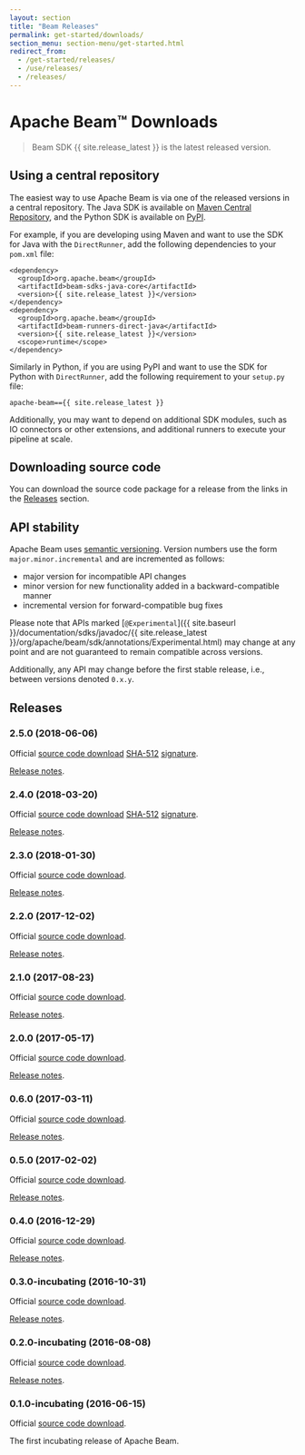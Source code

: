 ```yaml
---
layout: section
title: "Beam Releases"
permalink: get-started/downloads/
section_menu: section-menu/get-started.html
redirect_from:
  - /get-started/releases/
  - /use/releases/
  - /releases/
---
```


# Apache Beam&#8482; Downloads

> Beam SDK {{ site.release_latest }} is the latest released version.

## Using a central repository

The easiest way to use Apache Beam is via one of the released versions in a
central repository. The Java SDK is available on [Maven Central Repository](https://search.maven.org/#search%7Cga%7C1%7Cg%3A%22org.apache.beam%22),
and the Python SDK is available on [PyPI](https://pypi.python.org/pypi/apache-beam).

For example, if you are developing using Maven and want to use the SDK for Java
with the `DirectRunner`, add the following dependencies to your `pom.xml` file:

    <dependency>
      <groupId>org.apache.beam</groupId>
      <artifactId>beam-sdks-java-core</artifactId>
      <version>{{ site.release_latest }}</version>
    </dependency>
    <dependency>
      <groupId>org.apache.beam</groupId>
      <artifactId>beam-runners-direct-java</artifactId>
      <version>{{ site.release_latest }}</version>
      <scope>runtime</scope>
    </dependency>

Similarly in Python, if you are using PyPI and want to use the SDK for Python
with `DirectRunner`, add the following requirement to your `setup.py` file:

    apache-beam=={{ site.release_latest }}

Additionally, you may want to depend on additional SDK modules, such as IO
connectors or other extensions, and additional runners to execute your pipeline
at scale.

## Downloading source code

You can download the source code package for a release from the links in the
[Releases](#releases) section.


## API stability

Apache Beam uses [semantic versioning](http://semver.org/). Version numbers use
the form `major.minor.incremental` and are incremented as follows:

* major version for incompatible API changes
* minor version for new functionality added in a backward-compatible manner
* incremental version for forward-compatible bug fixes

Please note that APIs marked [`@Experimental`]({{ site.baseurl }}/documentation/sdks/javadoc/{{ site.release_latest }}/org/apache/beam/sdk/annotations/Experimental.html)
may change at any point and are not guaranteed to remain compatible across versions.

Additionally, any API may change before the first stable release, i.e., between
versions denoted `0.x.y`.

## Releases

### 2.5.0 (2018-06-06)
Official [source code download](https://dist.apache.org/repos/dist/release/beam/2.5.0/apache-beam-2.5.0-source-release.zip)
[SHA-512](https://dist.apache.org/repos/dist/release/beam/2.5.0/apache-beam-2.5.0-source-release.zip.sha512)
[signature](https://dist.apache.org/repos/dist/release/beam/2.5.0/apache-beam-2.5.0-source-release.zip.asc).

[Release notes](https://issues.apache.org/jira/secure/ReleaseNote.jspa?projectId=12319527&version=12342847).

### 2.4.0 (2018-03-20)
Official [source code download](https://dist.apache.org/repos/dist/release/beam/2.4.0/apache-beam-2.4.0-source-release.zip)
[SHA-512](https://dist.apache.org/repos/dist/release/beam/2.4.0/apache-beam-2.4.0-source-release.zip.sha512)
[signature](https://dist.apache.org/repos/dist/release/beam/2.4.0/apache-beam-2.4.0-source-release.zip.asc).

[Release notes](https://issues.apache.org/jira/secure/ReleaseNote.jspa?projectId=12319527&version=12341608).

### 2.3.0 (2018-01-30)
Official [source code download](https://www.apache.org/dyn/closer.cgi?filename=beam/2.3.0/apache-beam-2.3.0-source-release.zip&action=download).

[Release notes](https://issues.apache.org/jira/secure/ReleaseNote.jspa?projectId=12319527&version=12341608).

### 2.2.0 (2017-12-02)
Official [source code download](https://www.apache.org/dyn/closer.cgi?filename=beam/2.2.0/apache-beam-2.2.0-source-release.zip&action=download).

[Release notes](https://issues.apache.org/jira/secure/ReleaseNote.jspa?projectId=12319527&version=12341044).

### 2.1.0 (2017-08-23)
Official [source code download](https://www.apache.org/dyn/closer.cgi?filename=beam/2.1.0/apache-beam-2.1.0-source-release.zip&action=download).

[Release notes](https://issues.apache.org/jira/secure/ReleaseNote.jspa?projectId=12319527&version=12340528).

### 2.0.0 (2017-05-17)
Official [source code download](https://www.apache.org/dyn/closer.cgi?filename=beam/2.0.0/apache-beam-2.0.0-source-release.zip&action=download).

[Release notes](https://issues.apache.org/jira/secure/ReleaseNote.jspa?projectId=12319527&version=12339746).

### 0.6.0 (2017-03-11)
Official [source code download](https://www.apache.org/dyn/closer.cgi?filename=beam/0.6.0/apache-beam-0.6.0-source-release.zip&action=download).

[Release notes](https://issues.apache.org/jira/secure/ReleaseNote.jspa?projectId=12319527&version=12339256).

### 0.5.0 (2017-02-02)
Official [source code download](https://www.apache.org/dyn/closer.cgi?filename=beam/0.5.0/apache-beam-0.5.0-source-release.zip&action=download).

[Release notes](https://issues.apache.org/jira/secure/ReleaseNote.jspa?projectId=12319527&version=12338859).

### 0.4.0 (2016-12-29)
Official [source code download](https://www.apache.org/dyn/closer.cgi?filename=beam/0.4.0/apache-beam-0.4.0-source-release.zip&action=download).

[Release notes](https://issues.apache.org/jira/secure/ReleaseNote.jspa?projectId=12319527&version=12338590).

### 0.3.0-incubating (2016-10-31)
Official [source code download](https://www.apache.org/dyn/closer.cgi?filename=beam/0.3.0-incubating/apache-beam-0.3.0-incubating-source-release.zip&action=download).

[Release notes](https://issues.apache.org/jira/secure/ReleaseNote.jspa?projectId=12319527&version=12338051).

### 0.2.0-incubating (2016-08-08)
Official [source code download](https://www.apache.org/dyn/closer.cgi?filename=beam/0.2.0-incubating/apache-beam-0.2.0-incubating-source-release.zip&action=download).

[Release notes](https://issues.apache.org/jira/secure/ReleaseNote.jspa?projectId=12319527&version=12335766).

### 0.1.0-incubating (2016-06-15)
Official [source code download](https://www.apache.org/dyn/closer.cgi?filename=beam/0.1.0-incubating/apache-beam-0.1.0-incubating-source-release.zip&action=download).

The first incubating release of Apache Beam.
